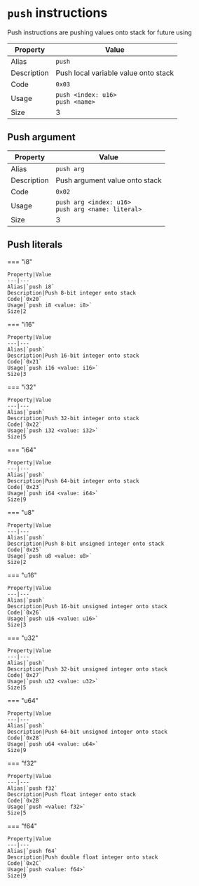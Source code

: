 # `push` instructions
Push instructions are pushing values onto stack for future using

Property|Value
---|---
Alias|`push`
Description|Push local variable value onto stack
Code|`0x03`
Usage|`push <index: u16>`<br/>`push <name>`
Size|3

## Push argument

Property|Value
---|---
Alias|`push arg`
Description|Push argument value onto stack
Code|`0x02`
Usage|`push arg <index: u16>`<br/>`push arg <name: literal>`
Size|3

## Push literals

=== "i8"

	Property|Value
	---|---
	Alias|`push i8`
	Description|Push 8-bit integer onto stack
	Code|`0x20`
	Usage|`push i8 <value: i8>`
	Size|2

=== "i16"

	Property|Value
	---|---
	Alias|`push`
	Description|Push 16-bit integer onto stack
	Code|`0x21`
	Usage|`push i16 <value: i16>`
	Size|3

=== "i32"

	Property|Value
	---|---
	Alias|`push`
	Description|Push 32-bit integer onto stack
	Code|`0x22`
	Usage|`push i32 <value: i32>`
	Size|5

=== "i64"

	Property|Value
	---|---
	Alias|`push`
	Description|Push 64-bit integer onto stack
	Code|`0x23`
	Usage|`push i64 <value: i64>`
	Size|9

=== "u8"

	Property|Value
	---|---
	Alias|`push`
	Description|Push 8-bit unsigned integer onto stack
	Code|`0x25`
	Usage|`push u8 <value: u8>`
	Size|2

=== "u16"

	Property|Value
	---|---
	Alias|`push`
	Description|Push 16-bit unsigned integer onto stack
	Code|`0x26`
	Usage|`push u16 <value: u16>`
	Size|3

=== "u32"

	Property|Value
	---|---
	Alias|`push`
	Description|Push 32-bit unsigned integer onto stack
	Code|`0x27`
	Usage|`push u32 <value: u32>`
	Size|5

=== "u64"

	Property|Value
	---|---
	Alias|`push`
	Description|Push 64-bit unsigned integer onto stack
	Code|`0x28`
	Usage|`push u64 <value: u64>`
	Size|9

=== "f32"

	Property|Value
	---|---
	Alias|`push f32`
	Description|Push float integer onto stack
	Code|`0x2B`
	Usage|`push <value: f32>`
	Size|5

=== "f64"

	Property|Value
	---|---
	Alias|`push f64`
	Description|Push double float integer onto stack
	Code|`0x2C`
	Usage|`push <value: f64>`
	Size|9